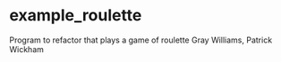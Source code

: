 # example_roulette
Program to refactor that plays a game of roulette
Gray Williams, Patrick Wickham
